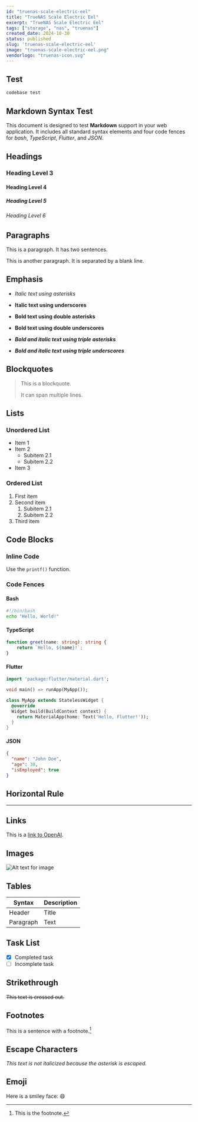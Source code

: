 ```yaml
---
id: "truenas-scale-electric-eel"
title: "TrueNAS Scale Electric Eel"
excerpt: "TrueNAS Scale Electric Eel"
tags: ["storage", "nas", "truenas"]
created_date: 2024-10-30
status: published
slug: 'truenas-scale-electric-eel'
image: "truenas-scale-electric-eel.png"
vendorlogo: "truenas-icon.svg"
---
```


## Test

```bash title="test" linenumbers
codebase test
```

## Markdown Syntax Test

This document is designed to test **Markdown** support in your web application. It includes all standard syntax elements and four code fences for *bash*, *TypeScript*, *Flutter*, and *JSON*.

## Headings

### Heading Level 3

#### Heading Level 4

##### Heading Level 5

###### Heading Level 6

## Paragraphs

This is a paragraph. It has two sentences.

This is another paragraph. It is separated by a blank line.

## Emphasis

- *Italic text using asterisks*

- **Italic text using underscores**

- **Bold text using double asterisks**

- **Bold text using double underscores**

- ***Bold and italic text using triple asterisks***

- ***Bold and italic text using triple underscores***

## Blockquotes

> This is a blockquote.
>
> It can span multiple lines.

## Lists

### Unordered List

- Item 1
- Item 2
  - Subitem 2.1
  - Subitem 2.2
- Item 3

### Ordered List

1. First item
2. Second item
   1. Subitem 2.1
   2. Subitem 2.2
3. Third item

## Code Blocks

### Inline Code

Use the `printf()` function.

### Code Fences

#### Bash

```bash
#!/bin/bash
echo "Hello, World!"
```

#### TypeScript

```typescript
function greet(name: string): string {
    return `Hello, ${name}!`;
}
```

#### Flutter

```dart
import 'package:flutter/material.dart';

void main() => runApp(MyApp());

class MyApp extends StatelessWidget {
  @override
  Widget build(BuildContext context) {
    return MaterialApp(home: Text('Hello, Flutter!'));
  }
}
```

#### JSON

```json
{
  "name": "John Doe",
  "age": 30,
  "isEmployed": true
}
```

## Horizontal Rule

---

## Links

This is a [link to OpenAI](https://www.openai.com).

## Images

![Alt text for image](https://via.placeholder.com/150 "Optional title")

## Tables

| Syntax      | Description |
| ----------- | ----------- |
| Header      | Title       |
| Paragraph   | Text        |

## Task List

- [x] Completed task
- [ ] Incomplete task

## Strikethrough

~~This text is crossed out.~~

## Footnotes

This is a sentence with a footnote.[^1]

[^1]: This is the footnote.

## Escape Characters

*This text is not italicized because the asterisk is escaped.*

## Emoji

Here is a smiley face: 😄
